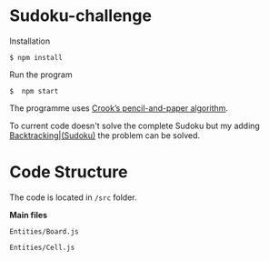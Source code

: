# Sudoku-challenge

Installation

```$ npm install```


Run the program

```$  npm start```


The programme uses [Crook’s pencil-and-paper algorithm](http://www.math.cornell.edu/~mec/Summer2009/meerkamp/Site/Solving_any_Sudoku_II.html "Mathematics and Sudokus: Solving Algorithms (II)"). 

To current code doesn't solve the complete Sudoku but my adding [Backtracking|(Sudoku)](https://www.geeksforgeeks.org/backtracking-set-7-suduku/) the problem can be solved.


# Code Structure

The code is located in ``/src`` folder.

**Main files** 

``Entities/Board.js`` 

``Entities/Cell.js`` 


